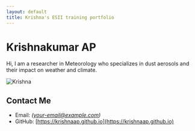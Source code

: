 ```yaml
---
layout: default
title: Krishna's ESII training portfolio
---
```


# Krishnakumar AP

Hi, I am a researcher in Meteorology who specializes in dust aerosols and their impact on weather and climate.

![Krishna](https://avatars.githubusercontent.com/u/10349239?v=4)

## Contact Me

- Email: *(your-email@example.com)*
- GitHub: [https://krishnaap.github.io](https://krishnaap.github.io)
